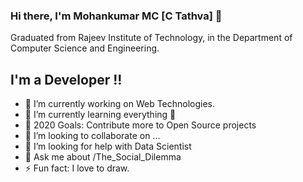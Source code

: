 ### Hi there, I'm Mohankumar MC [C Tathva] 👋

Graduated from Rajeev Institute of Technology, in the Department of Computer Science and Engineering.

## I'm a Developer !!

- 🔭 I’m currently working on Web Technologies.
- 🌱 I’m currently learning everything 🤣
- 🥅 2020 Goals: Contribute more to Open Source projects
- 👯 I’m looking to collaborate on ...
- 🤔 I’m looking for help with Data Scientist
- 💬 Ask me about /The_Social_Dilemma
- ⚡ Fun fact: I love to draw.
